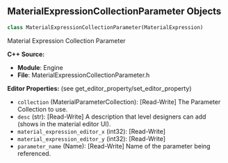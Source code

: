 ## MaterialExpressionCollectionParameter Objects

```python
class MaterialExpressionCollectionParameter(MaterialExpression)
```

Material Expression Collection Parameter

**C++ Source:**

- **Module**: Engine
- **File**: MaterialExpressionCollectionParameter.h

**Editor Properties:** (see get_editor_property/set_editor_property)

- ``collection`` (MaterialParameterCollection):  [Read-Write] The Parameter Collection to use.
- ``desc`` (str):  [Read-Write] A description that level designers can add (shows in the material editor UI).
- ``material_expression_editor_x`` (int32):  [Read-Write]
- ``material_expression_editor_y`` (int32):  [Read-Write]
- ``parameter_name`` (Name):  [Read-Write] Name of the parameter being referenced.

<a id="unreal.MaterialExpressionComment"></a>